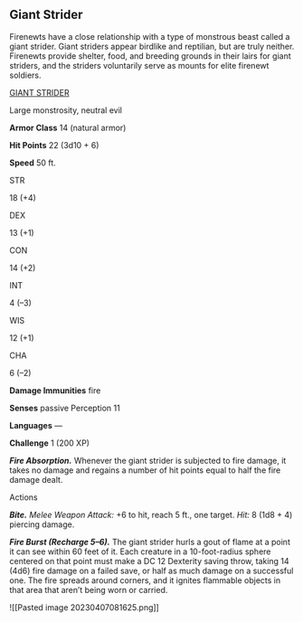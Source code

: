 ## Giant Strider

Firenewts have a close relationship with a type of monstrous beast called a giant strider. Giant striders appear birdlike and reptilian, but are truly neither. Firenewts provide shelter, food, and breeding grounds in their lairs for giant striders, and the striders voluntarily serve as mounts for elite firenewt soldiers.

[GIANT STRIDER](https://www.dndbeyond.com/monsters/17247-giant-strider)

Large monstrosity, neutral evil

**Armor Class** 14 (natural armor)

**Hit Points** 22 (3d10 + 6)

**Speed** 50 ft.

STR

18 (+4)

DEX

13 (+1)

CON

14 (+2)

INT

4 (–3)

WIS

12 (+1)

CHA

6 (–2)

**Damage Immunities** fire

**Senses** passive Perception 11

**Languages** —

**Challenge** 1 (200 XP)

_**Fire Absorption.**_ Whenever the giant strider is subjected to fire damage, it takes no damage and regains a number of hit points equal to half the fire damage dealt.

Actions

_**Bite.** Melee Weapon Attack:_ +6 to hit, reach 5 ft., one target. _Hit:_ 8 (1d8 + 4) piercing damage.

_**Fire Burst (Recharge 5–6).**_ The giant strider hurls a gout of flame at a point it can see within 60 feet of it. Each creature in a 10-foot-radius sphere centered on that point must make a DC 12 Dexterity saving throw, taking 14 (4d6) fire damage on a failed save, or half as much damage on a successful one. The fire spreads around corners, and it ignites flammable objects in that area that aren’t being worn or carried.

![[Pasted image 20230407081625.png]]